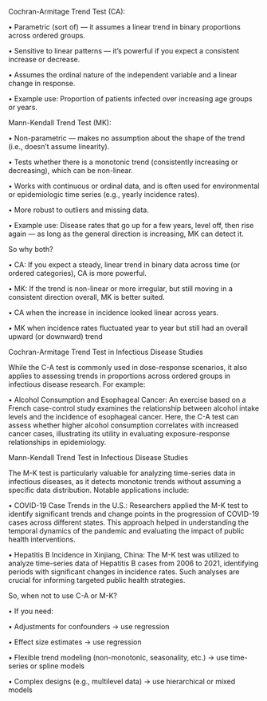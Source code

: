 Cochran-Armitage Trend Test (CA):

• Parametric (sort of) — it assumes a linear trend in binary proportions across ordered groups.

• Sensitive to linear patterns — it’s powerful if you expect a consistent increase or decrease.

• Assumes the ordinal nature of the independent variable and a linear change in response.

• Example use: Proportion of patients infected over increasing age groups or years.

Mann-Kendall Trend Test (MK):

• Non-parametric — makes no assumption about the shape of the trend (i.e., doesn’t assume linearity).

• Tests whether there is a monotonic trend (consistently increasing or decreasing), which can be non-linear.

• Works with continuous or ordinal data, and is often used for environmental or epidemiologic time series (e.g., yearly incidence rates).

• More robust to outliers and missing data.

• Example use: Disease rates that go up for a few years, level off, then rise again — as long as the general direction is increasing, MK can detect it.

So why both?

• CA: If you expect a steady, linear trend in binary data across time (or ordered categories), CA is more powerful.

• MK: If the trend is non-linear or more irregular, but still moving in a consistent direction overall, MK is better suited.

• CA when the increase in incidence looked linear across years.

• MK when incidence rates fluctuated year to year but still had an overall upward (or downward) trend

Cochran-Armitage Trend Test in Infectious Disease Studies



While the C-A test is commonly used in dose-response scenarios, it also applies to assessing trends in proportions across ordered groups in infectious disease research. For example:

• Alcohol Consumption and Esophageal Cancer: An exercise based on a French case-control study examines the relationship between alcohol intake levels and the incidence of esophageal cancer. Here, the C-A test can assess whether higher alcohol consumption correlates with increased cancer cases, illustrating its utility in evaluating exposure-response relationships in epidemiology.



Mann-Kendall Trend Test in Infectious Disease Studies



The M-K test is particularly valuable for analyzing time-series data in infectious diseases, as it detects monotonic trends without assuming a specific data distribution. Notable applications include:

• COVID-19 Case Trends in the U.S.: Researchers applied the M-K test to identify significant trends and change points in the progression of COVID-19 cases across different states. This approach helped in understanding the temporal dynamics of the pandemic and evaluating the impact of public health interventions. 

• Hepatitis B Incidence in Xinjiang, China: The M-K test was utilized to analyze time-series data of Hepatitis B cases from 2006 to 2021, identifying periods with significant changes in incidence rates. Such analyses are crucial for informing targeted public health strategies. 

So, when not to use C-A or M-K?

• If you need:

• Adjustments for confounders → use regression

• Effect size estimates → use regression

• Flexible trend modeling (non-monotonic, seasonality, etc.) → use time-series or spline models

• Complex designs (e.g., multilevel data) → use hierarchical or mixed models
